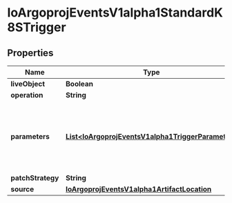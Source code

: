 

# IoArgoprojEventsV1alpha1StandardK8STrigger


## Properties

Name | Type | Description | Notes
------------ | ------------- | ------------- | -------------
**liveObject** | **Boolean** |  |  [optional]
**operation** | **String** |  |  [optional]
**parameters** | [**List&lt;IoArgoprojEventsV1alpha1TriggerParameter&gt;**](IoArgoprojEventsV1alpha1TriggerParameter.md) | Parameters is the list of parameters that is applied to resolved K8s trigger object. |  [optional]
**patchStrategy** | **String** |  |  [optional]
**source** | [**IoArgoprojEventsV1alpha1ArtifactLocation**](IoArgoprojEventsV1alpha1ArtifactLocation.md) |  |  [optional]



